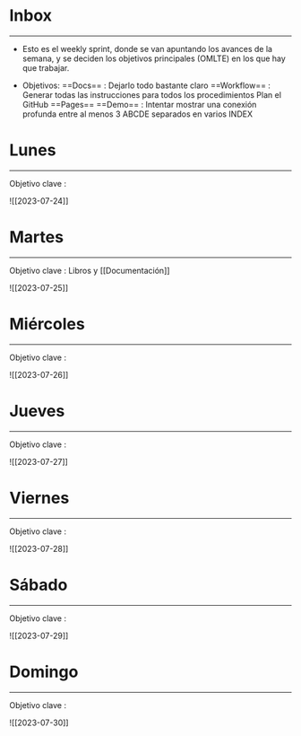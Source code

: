 # Inbox 
- - -
- Esto es el weekly sprint, donde se van apuntando los avances de la semana, y se deciden los objetivos principales (OMLTE) en los que hay que trabajar. 

- Objetivos: 
	==Docs== : Dejarlo todo bastante claro
	==Workflow== : Generar todas las instrucciones para todos los procedimientos
	Plan el GitHub ==Pages==
	==Demo== : Intentar mostrar una conexión profunda entre al menos 3 ABCDE separados en varios INDEX

# Lunes
- - -
Objetivo clave : 

![[2023-07-24]]

# Martes
- - -
Objetivo clave : Libros y [[Documentación]]

![[2023-07-25]]

# Miércoles
- - -
Objetivo clave : 

![[2023-07-26]]

# Jueves
- - -
Objetivo clave : 

![[2023-07-27]]

# Viernes
- - -
Objetivo clave : 

![[2023-07-28]]

# Sábado
- - -
Objetivo clave : 

![[2023-07-29]]

# Domingo
- - -
Objetivo clave : 

![[2023-07-30]]
